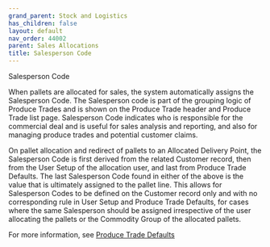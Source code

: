 ```yaml
---
grand_parent: Stock and Logistics
has_children: false
layout: default
nav_order: 44002
parent: Sales Allocations
title: Salesperson Code
---
```


Salesperson Code

When pallets are allocated for sales, the system automatically assigns the Salesperson Code. The Salesperson code is part of the grouping logic of Produce Trades and is shown on the Produce Trade header and Produce Trade list page. Salesperson Code indicates who is responsible for the commercial deal and is useful for sales analysis and reporting, and also for managing produce trades and potential customer claims.




On pallet allocation and redirect of pallets to an Allocated Delivery Point, the Salesperson Code is first derived from the related Customer record, then from the User Setup of the allocation user, and last from Produce Trade Defaults. The last Salesperson Code found in either of the above is the value that is ultimately assigned to the pallet line. This allows for Salesperson Codes to be defined on the Customer record only and with no corresponding rule in User Setup and Produce Trade Defaults, for cases where the same Salesperson should be assigned irrespective of the user allocating the pallets or the Commodity Group of the allocated pallets.




For more information, see [Produce Trade Defaults](https://linc.freshdesk.com/en/support/solutions/articles/8000097808)
